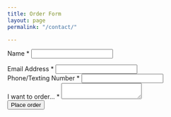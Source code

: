 ```yaml
---
title: Order Form
layout: page
permalink: "/contact/"

---
```

<form method="post" id="contact-form" action="/success" netlify>

<div class="form-group">

<label>Name *</label>
<input type="text" name="name" class="form-control">

</div>

<div class="form-group">
<label>Email Address *</label>
<input type="text" name="email" class="form-control">
</div>

<div class="form-group">
<label>Phone/Texting Number *</label>
<input type="text" name="phone" class="form-control">
</div>

<div class="form-group">
<label>I want to order… *</label>
<textarea name="message" class="form-control"></textarea>
</div>

<input type="submit" value="Place order" class="btn btn-primary">

</form>